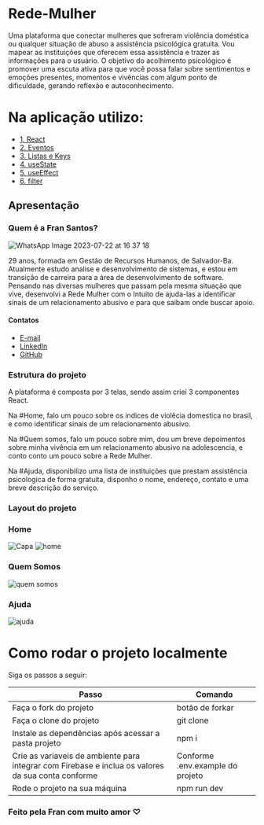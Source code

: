 


# Rede-Mulher
Uma plataforma que conectar mulheres que sofreram violência doméstica ou qualquer situação de abuso a assistência psicológica gratuita. Vou mapear as instituições que oferecem essa assistência e trazer as informações para o usuário. 
O objetivo do acolhimento psicológico é promover uma escuta ativa para que você possa falar sobre sentimentos e emoções presentes, momentos e vivências com algum ponto de dificuldade, gerando reflexão e autoconhecimento.

# Na aplicação utilizo:
- [1. React]()
- [2. Eventos]()
- [3. Listas e Keys]()
- [4. useState]()
- [5. useEffect]()
- [6. filter]()


## Apresentação

### Quem é a Fran Santos?
![WhatsApp Image 2023-07-22 at 16 37 18](https://github.com/FrancieleCsantos/Rede-Mulher/assets/104040061/a691e105-acbb-4158-b453-ff29b90e340b)

29 anos, formada em Gestão de Recursos Humanos, de Salvador-Ba. Atualmente estudo analise e desenvolvimento de sistemas,
e estou em transição de carreira para a área de desenvolvimento de software. Pensando nas diversas mulheres que passam pela mesma situação que vive, desenvolvi a Rede Mulher com o Intuito de ajuda-las a identificar sinais de um relacionamento abusivo e para que saibam onde buscar apoio.

#### Contatos

- [E-mail](francieleconceicaodossantos93@gmail.com)
- [LinkedIn](https://www.linkedin.com/in/franciele-csantos/)
- [GitHub](https://github.com/FrancieleCsantos)

### Estrutura do projeto

A plataforma é composta por 3 telas, sendo assim criei 3 componentes React.
<Home/>
<Quem Somos/>
<Ajuda/>

Na #Home, falo um pouco sobre os indices de violêcia domestica no brasil, e como identificar sinais de um relacionamento abusivo.

Na #Quem somos, falo um pouco sobre mim, dou um breve depoimentos sobre minha vivência em um relacionamento abusivo na adolescencia, e conto conto um pouco sobre a Rede Mulher.

Na #Ajuda, disponibilizo uma lista de instituições que prestam assistência psicologica de forma gratuita, disponho o nome, endereço, contato e uma breve descrição do serviço.

### Layout do projeto


### Home

![Capa](https://github.com/FrancieleCsantos/Rede-Mulher/assets/104040061/17842719-79e5-42be-ae72-e2218a7e8597)
![home](https://github.com/FrancieleCsantos/Rede-Mulher/assets/104040061/70670d1d-bba1-48a0-96dc-1de165afbbad)



### Quem Somos

![quem somos](https://github.com/FrancieleCsantos/Rede-Mulher/assets/104040061/e7228305-e3aa-49d6-9bfa-d8c7780e46e4)



### Ajuda
![ajuda](https://github.com/FrancieleCsantos/Rede-Mulher/assets/104040061/dfe58eed-6c47-4a80-9124-7e4350fcbe29)

# Como rodar o projeto localmente
Siga os passos a seguir:
<table>
  <thead>
<th>Passo	</th>
<th>Comando</th>
  </thead>
    <tbody>
    <tr>
      <td>Faça o fork do projeto</td>
	    <td>botão de forkar</td>
    </tr>
      <tr>
      <td>Faça o clone do projeto</td>
	    <td>git clone</td>
    </tr>
	 <tr>
      <td>Instale as dependências após acessar a pasta projeto</td>
	    <td>npm i</td>
    </tr>
    <tr>
      <td>Crie as variaveis de ambiente para integrar com Firebase e inclua os valores da sua conta	conforme</td>
	    <td> Conforme .env.example do projeto</td>
    </tr>
   <tr>
      <td>Rode o projeto na sua máquina</td>
	    <td> npm run dev</td>
    </tr>	
    </table>

    
### Feito pela Fran com muito amor ♡
